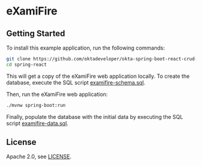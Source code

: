 eXamiFire
=======================

## Getting Started

To install this example application, run the following commands:

```bash
git clone https://github.com/oktadeveloper/okta-spring-boot-react-crud-example.git spring-react
cd spring-react
```

This will get a copy of the eXamiFire web application locally. To create the database, execute the SQL script [examifire-schema.sql](examifire-schema.sql).

Then, run the eXamiFire web application:
 
```bash
./mvnw spring-boot:run
```

Finally, populate the database with the initial data by executing the SQL script [examifire-data.sql](examifire-data.sql).

## License
Apache 2.0, see [LICENSE](LICENSE).
